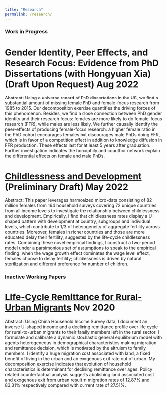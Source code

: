 ```yaml
---
title: "Research"
permalink: /research/
---
```

### Work in Progress

# Gender Identity, Peer Effects, and Research Focus: Evidence from PhD Dissertations (with Hongyuan Xia) (Draft Upon Request) Aug 2022

Abstract: Using a universe record of PhD dissertations in the US, we find a substantial amount of missing female PhD and female-focus research from 1985 to 2015. Our decomposition exercise quantifies the driving forces of this phenomenon. Besides, we find a close connection between PhD gender identity and their research focus: females are more likely to do female-focus research (FFR), while males are less likely. We further causally identify the peer-effects of producing female-focus research: a higher female ratio in the PhD cohort encourages females but discourages male PhDs doing FFR, which is in favor of a competition effect in addition to knowledge diffusion in FFR production. These effects last for at least 5 years after graduation. Further investigation indicates the homophily and coauthor network explain the differential effects on female and male PhDs.

# [Childlessness and Development](https://paulwdai.github.io/files/childlessness.pdf) (Preliminary Draft) May 2022

Abstract: This paper leverages harmonized micro-data consisting of 82 million females from 164 household surveys covering 72 unique countries from all income levels to investigate the relationship between childlessness and development. Empirically, I find that childlessness rates display a U-shaped pattern with development at country, subgroups and individual levels, which contribute to 1/3 of heterogeneity of aggregate fertility across countries. Moreover, females in richer countries and those are more educated delay their fertility, suggested by the life-cycle childlessness rates. Combining these novel empirical findings, I construct a two-period model under a parsimonious set of assumptions to speak to the empirical finding: when the wage growth effect dominates the wage level effect, females choose to delay fertility; childlessness is driven by natural sterilization and different preference for number of children.

### Inactive Working Papers

# [Life-Cycle Remittance for Rural-Urban Migrants](https://paulwdai.github.io/files/remittance.pdf) Nov 2020

Abstract: Using China Household Income Survey data, I document an inverse U-shaped income and a declining remittance profile over life cycle for rural-to-urban migrants to their family members left in the rural sector. I formulate and calibrate a dynamic stochastic general equilibrium model with agents heterogeneous in demographical characteristics making migration and remittance decision, which is motivated by the altruism to family members. I identify a huge migration cost associated with land, a fixed benefit of living in the urban and an exogenous exit rate out of urban. My decomposition exercise indicates that evolution of household characteristics is determinant for declining remittance over ages. Policy related counterfactual analysis suggests abolishing land associated cost and exogenous exit from urban result in migration rates of  12.87% and 83.31% respectively compared with current rate of 27.51%.
